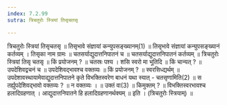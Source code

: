 ```yaml
---
index: 7.2.99
sutra: त्रिचतुरोः स्त्रियां तिसृचतसृ

---
```

 त्रिचतुरोः स्त्रियां तिसृचतसृ ॥ तिसृभावे संज्ञायां कन्युपसङ्ख्यानम्(1) ॥ तिसृभावे संज्ञायां कन्युपसङ्ख्यानं कर्तव्यम् । तिसृका नाम ग्रामः ॥ चतसर्याद्युदात्तनिपातनं च ॥ चतसर्याद्युदात्तनिपातनं कर्तव्यम् ॥ त्रिचतुरोः स्त्रियां तिसृ चतसृ ॥ किं प्रयोजनम् ? ॥ चतस्रः पश्य । शसि स्वरो मा भूतिदि ॥ किं चान्यत् ? ॥ उपदेशिवद्वचनं च ॥ उपदेशिवद्भावश्च वक्तव्यः ॥ किं प्रयोजनम् ? ॥ स्वरसिध्द्यर्थम् ॥ उपदेशावस्थायामेवाद्युदात्तनिपातने कृते विभक्तिस्वरेण बाधनं यथा स्यात् - चतसृणामिति(2) ॥ स तर्ह्युपदेशिवद्भावो वक्तव्यः ? ॥ न वक्तव्यः । ॥ उक्तं वा(3) ॥ किमुक्तम् ? ॥ विभक्तिस्वरभावश्च हलादिग्रहणात् । आद्युदात्तनिपातने हि हलादिग्रहणानर्थक्यम् ॥ इति । (त्रिचतुरोः स्त्रियाम्) ॥ 